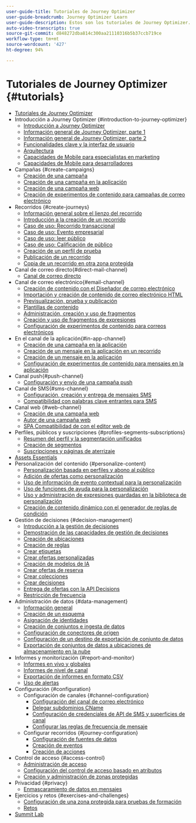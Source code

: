 ```yaml
---
user-guide-title: Tutoriales de Journey Optimizer
user-guide-breadcrumb: Journey Optimizer Learn
user-guide-description: Estos son los tutoriales de Journey Optimizer.
auto-video-transcripts: true
source-git-commit: d848272dba814c300aa21110316b5b37ccb719ce
workflow-type: tm+mt
source-wordcount: '427'
ht-degree: 94%

---
```



# Tutoriales de Journey Optimizer {#tutorials}

+ [Tutoriales de Journey Optimizer](/help/overview.md)
+ Introducción a Journey Optimizer {#introduction-to-journey-optimizer}
   + [Introducción a Journey Optimizer](/help/introduction/introduction.md)
   + [Información general de Journey Optimizer, parte 1](/help/introduction/journey-optimizer-overview-part-1.md)
   + [Información general de Journey Optimizer, parte 2](/help/introduction/journey-optimizer-overview-part-2.md)
   + [Funcionalidades clave y la interfaz de usuario](/help/introduction/key-capabilities-and-user-interface.md)
   + [Arquitectura](/help/introduction/architecture.md)
   + [Capacidades de Mobile para especialistas en marketing](/help/channels/mobile-capabilities.md)
   + [Capacidades de Mobile para desarrolladores](/help/channels/mobile-capabilities-for-developers.md)
+ Campañas {#create-campaigns}
   + [Creación de una campaña](/help/create-campaigns/create-a-campaign.md)
   + [Creación de una campaña en la aplicación](/help/create-campaigns/in-app.md)
   + [Creación de una campaña web](https://experienceleague.adobe.com/docs/journey-optimizer-learn/tutorials/web-channel/create-a-web-campaign.html?lang=es)
   + [Creación de experimentos de contenido para campañas de correo electrónico](/help/create-campaigns/content-experiments.md)
+ Recorridos {#create-journeys}
   + [Información general sobre el lienzo del recorrido](/help/create-journeys/overview-over-the-journey-canvas.md)
   + [Introducción a la creación de un recorrido](/help/create-journeys/introduction-to-building-a-journey.md)
   + [Caso de uso: Recorrido transaccional](/help/create-journeys/use-case-transactional-journey.md)
   + [Caso de uso: Evento empresarial](/help/create-journeys/use-case-business-event.md)
   + [Caso de uso: leer público](/help/create-journeys/use-case-read-audience.md)
   + [Caso de uso: Calificación de público](/help/create-journeys/use-case-audience-qualification.md)
   + [Creación de un perfil de prueba](/help/create-journeys/test-a-journey.md)
   + [Publicación de un recorrido](/help/create-journeys/publish-a-journey.md)
   + [Copia de un recorrido en otra zona protegida](/help/create-journeys/copy-a-journey.md)
+ Canal de correo directo{#direct-mail-channel}
   + [Canal de correo directo](/help/channels/direct-mail.md)
+ Canal de correo electrónico{#email-channel}
   + [Creación de contenido con el Diseñador de correo electrónico](/help/channels/create-content-with-the-email-designer.md)
   + [Importación y creación de contenido de correo electrónico HTML](/help/channels/import-and-author-html-email-content.md)
   + [Previsualización, prueba y publicación](/help/channels/preview-proof-and-publish.md)
   + [Plantillas de contenido](/help/channels/content-templates.md)
   + [Administración, creación y uso de fragmentos](/help/content-management/manage-author-use-fragments.md)
   + [Creación y uso de fragmentos de expresiones](/help/content-management/expression-fragments.md)
   + [Configuración de experimentos de contenido para correos electrónicos](/help/experimentation/content-experiments-for-emails.md)
+ En el canal de la aplicación{#in-app-channel}
   + [Creación de una campaña en la aplicación](/help/channels/create-an-in-app-campaign.md)
   + [Creación de un mensaje en la aplicación en un recorrido](/help/channels/create-an-in-app-message-in-a-journey.md)
   + [Creación de un mensaje en la aplicación](/help/channels/author-in-app-messages.md)
   + [Configuración de experimentos de contenido para mensajes en la aplicación](/help/experimentation/content-experiments-for-in-app-messages.md)
+ Canal push{#push-channel}
   + [Configuración y envío de una campaña push](/help/channels/create-a-push-campaign.md)
+ Canal de SMS{#sms-channel}
   + [Configuración, creación y entrega de mensajes SMS](/help/channels/author-sms-messages.md)
   + [Compatibilidad con palabras clave entrantes para SMS](/help/channels/inbound-keyword-support-for-sms.md)
+ Canal web {#web-channel}
   + [Creación de una campaña web](/help/channels/create-a-web-campaign.md)
   + [Autor de una campaña web](/help/channels/author-a-web-campaign.md)
   + [SPA Compatibilidad de con el editor web de](/help/channels/singel-page-application-support.md)
+ Perfiles, públicos y suscripciones {#profiles-segments-subscriptions}
   + [Resumen del perfil y la segmentación unificados](/help/set-up-resources/unified-profile-and-segmentation-overview.md)
   + [Creación de segmentos](/help/set-up-resources/create-segments.md)
   + [Suscripciones y páginas de aterrizaje](/help/subscriptions-and-landing-pages.md)
+ [Assets Essentials](/help/assets-essentials-overview.md)
+ Personalización del contenido {#personalize-content}
   + [Personalización basada en perfiles y abono al público](/help/personalize-content/profile-and-audience-membership-based-personalization.md)
   + [Adición de ofertas como personalización](/help/personalize-content/add-offer-decisioning-to-messages.md)
   + [Uso de información de evento contextual para la personalización](/help/personalize-content/use-contextual-event-information-for-personalization.md)
   + [Uso de funciones de ayuda para la personalización](/help/personalize-content/use-helper-functions-for-personalization.md)
   + [Uso y administración de expresiones guardadas en la biblioteca de personalización](/help/personalize-content/use-and-manage-saved-expressions-in-personalization-library.md)
   + [Creación de contenido dinámico con el generador de reglas de condición](/help/personalize-content/create-dynamic-content.md)
+ Gestión de decisiones {#decision-management}
   + [Introducción a la gestión de decisiones](/help/decision-management/introduction-to-decision-management.md)
   + [Demostración de las capacidades de gestión de decisiones](/help/decision-management/demo-of-decision-management-capabilities.md)
   + [Creación de ubicaciones](/help/decision-management/create-placements.md)
   + [Creación de reglas](/help/decision-management/create-rules.md)
   + [Crear etiquetas](/help/decision-management/create-tags.md)
   + [Crear ofertas personalizadas](/help/decision-management/create-personalized-offers.md)
   + [Creación de modelos de IA](/help/decision-management/create-ai-models.md)
   + [Crear ofertas de reserva](/help/decision-management/create-fallback-offers.md)
   + [Crear colecciones](/help/decision-management/create-collections.md)
   + [Crear decisiones](/help/decision-management/create-decisions.md)
   + [Entrega de ofertas con la API Decisions](/help/decision-management/deliver-offers-with-the-decisions-api.md)
   + [Restricción de frecuencia](/help/decision-management/frequency-capping.md)
+ Administración de datos {#data-management}
   + [Información general](/help/data-management/set-up-data-overview.md)
   + [Creación de un esquema](/help/data-management/create-schema.md)
   + [Asignación de identidades](/help/data-management/map-identities.md)
   + [Creación de conjuntos e ingesta de datos](/help/data-management/create-datasets-and-ingest-data.md)
   + [Configuración de conectores de origen](/help/data-management/configure-source-connectors.md)
   + [Configuración de un destino de exportación de conjunto de datos](/help/data-management/configure-dataset-export-destination.md)
   + [Exportación de conjuntos de datos a ubicaciones de almacenamiento en la nube](/help/data-management/export-datasets.md)
+ Informes y monitorización {#report-and-monitor}
   + [Informes en vivo y globales](/help/report-and-monitor/live-and-global-reports.md)
   + [Informes de nivel de canal](/help/report-and-monitor/channel-level-reports.md)
   + [Exportación de informes en formato CSV](/help/report-and-monitor/export-reports-in-csv-format.md)
   + [Uso de alertas](/help/administration/alerts.md)
+ Configuración {#configuration}
   + Configuración de canales {#channel-configuration}
      + [Configuración del canal de correo electrónico](/help/set-up-channels/set-up-email-channel.md)
      + [Delegar subdominios CName](/help/set-up-channels/delegate-cname-subdomains.md)
      + [Configuración de credenciales de API de SMS y superficies de canal](/help/set-up-channels/set-up-sms-channel.md)
      + [Configurar las reglas de frecuencia de mensaje](/help/administration/configure-frequency-rules.md)
   + Configurar recorridos {#journey-configuration}
      + [Configuración de fuentes de datos](/help/set-up-journeys/configure-data-sources.md)
      + [Creación de eventos](/help/set-up-journeys/create-events.md)
      + [Creación de acciones](/help/set-up-journeys/create-actions.md)
+ Control de acceso {#access-control}
   + [Administración de acceso](/help/set-up-access/access-management.md)
   + [Configuración del control de acceso basado en atributos](https://experienceleague.adobe.com/docs/platform-learn/tutorials/admin/configure-attribute-based-access-control.html?lang=es)
   + [Creación y administración de zonas protegidas](/help/set-up-access/create-and-manage-sandboxes.md)
+ Privacidad {#privacy}
   + [Enmascaramiento de datos en mensajes](/help/privacy/mask-data-in-messages.md)
+ Ejercicios y retos {#exercises-and-challenges}
   + [Configuración de una zona protegida para pruebas de formación](https://experienceleague.adobe.com/docs/journey-optimizer-learn/configure-a-training-sandbox/introduction-and-prerequisites.html?lang=es)
   + [Retos](https://experienceleague.adobe.com/docs/journey-optimizer-learn/challenges/introduction-and-prerequisites.html?lang=es)
+ [Summit Lab](/help/summit-lab-731/l731-assets.md)
